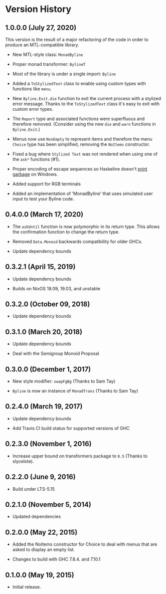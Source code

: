 # Version History

## 1.0.0.0 (July 27, 2020)

This version is the result of a major refactoring of the code in order
to produce an MTL-compatible library.

  - New MTL-style class: `MonadByline`

  - Proper monad transformer: `BylineT`

  - Most of the library is under a single import: `Byline`

  - Added a `ToStylizedText` class to enable using custom types with
    functions like `menu`.

  - New `Byline.Exit.die` function to exit the current process with a
    stylized error message.  Thanks to the `ToStylizedText` class it's
    easy to exit with custom error types.

  - The `Report` type and associated functions were superfluous and
    therefore removed.  (Consider using the new `die` and `warn`
    functions in `Byline.Exit`.)

  - Menus now use `NonEmpty` to represent items and therefore the menu
    `Choice` type has been simplified, removing the `NoItems`
    constructor.

  - Fixed a bug where `Stylized Text` was not rendered when using one
    of the `ask*` functions (#1).

  - Proper encoding of escape sequences so Haskeline doesn't
    [print garbage](https://github.com/judah/haskeline/issues/130) on Windows.

  - Added support for RGB terminals

  - Added an implementation of 'MonadByline' that uses simulated user
    input to test your Byline code.

## 0.4.0.0 (March 17, 2020)

  - The `askUntil` function is now polymorphic in its return type.
    This allows the confirmation function to change the return type.

  - Removed `Data.Monoid` backwards compatibility for older GHCs.

  - Update dependency bounds

## 0.3.2.1 (April 15, 2019)

  - Update dependency bounds

  - Builds on NixOS 18.09, 19.03, and unstable

## 0.3.2.0 (October 09, 2018)

  - Update dependency bounds

## 0.3.1.0 (March 20, 2018)

  - Update dependency bounds

  - Deal with the Semigroup Monoid Proposal

## 0.3.0.0 (December 1, 2017)

  - New style modifier: `swapFgBg` (Thanks to Sam Tay)

  - `Byline` is now an instance of `MonadTrans` (Thanks to Sam Tay)

## 0.2.4.0 (March 19, 2017)

  - Update dependency bounds

  - Add Travis CI build status for supported versions of GHC

## 0.2.3.0 (November 1, 2016)

  - Increase upper bound on transformers package to `0.5` (Thanks to
    slycelote).

## 0.2.2.0 (June 9, 2016)

  - Build under LTS-5.15

## 0.2.1.0 (November 5, 2014)

  - Updated dependencies

## 0.2.0.0 (May 22, 2015)

  - Added the NoItems constructor for Choice to deal with menus that
    are asked to display an empty list.

  - Changes to build with GHC 7.8.4. and 7.10.1

## 0.1.0.0 (May 19, 2015)

  - Initial release.
